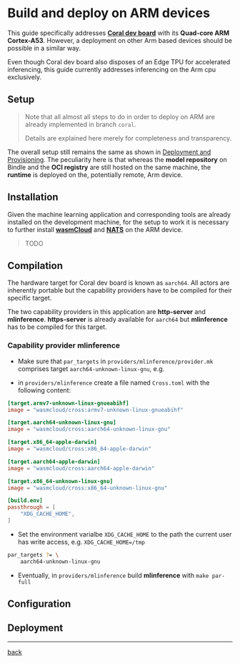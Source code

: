 # Build and deploy on ARM devices

This guide specifically addresses [__Coral dev board__](https://coral.ai/docs/dev-board/datasheet/) with its __Quad-core ARM Cortex-A53__. However, a deployment on other Arm based devices should be possible in a similar way.

Even though Coral dev board also disposes of an Edge TPU for accelerated inferencing, this guide currently addresses inferencing on the Arm cpu exclusively.

## Setup

> Note that all almost all steps to do in order to deploy on ARM are already implemented in branch `coral`.
>
> Details are explained here merely for completeness and transparency.

The overall setup still remains the same as shown in [Deployment and Provisioning](./index#deployment-and-provisioning). The peculiarity here is that whereas the __model repository__ on Bindle and the __OCI registry__ are still hosted on the same machine, the __runtime__ is deployed on the, potentially remote, Arm device.

## Installation

Given the machine learning application and corresponding tools are already installed on the development machine, for the setup to work it is necessary to further install [__wasmCloud__](https://wasmcloud.dev/) and [__NATS__](https://nats.io/) on the ARM device.

>
>   TODO
>

## Compilation

The hardware target for Coral dev board is known as `aarch64`. All actors are inherently portable but the capability providers have to be compiled for their specific target.

The two capability providers in this application are __http-server__ and __mlinference__. __https-server__ is already available for `aarch64` but __mlinference__ has to be compiled for this target.

### Capability provider mlinference

* Make sure that `par_targets` in `providers/mlinference/provider.mk` comprises target `aarch64-unknown-linux-gnu`, e.g.

* in `providers/mlinference` create a file named `Cross.toml` with the following content:

```toml
[target.armv7-unknown-linux-gnueabihf]
image = "wasmcloud/cross:armv7-unknown-linux-gnueabihf"

[target.aarch64-unknown-linux-gnu]
image = "wasmcloud/cross:aarch64-unknown-linux-gnu"

[target.x86_64-apple-darwin]
image = "wasmcloud/cross:x86_64-apple-darwin"

[target.aarch64-apple-darwin]
image = "wasmcloud/cross:aarch64-apple-darwin"

[target.x86_64-unknown-linux-gnu]
image = "wasmcloud/cross:x86_64-unknown-linux-gnu"

[build.env]
passthrough = [
    "XDG_CACHE_HOME",
]
```

* Set the environment varialbe `XDG_CACHE_HOME` to the path the current user has write access, e.g. `XDG_CACHE_HOME=/tmp`

```bash
par_targets ?= \
   	aarch64-unknown-linux-gnu
```

* Eventually, in `providers/mlinference` build __mlinference__ with `make par-full`

## Configuration

## Deployment

* * *
[back](./)